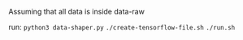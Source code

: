 Assuming that all data is inside data-raw

run:
`python3 data-shaper.py`
`./create-tensorflow-file.sh`
`./run.sh`

